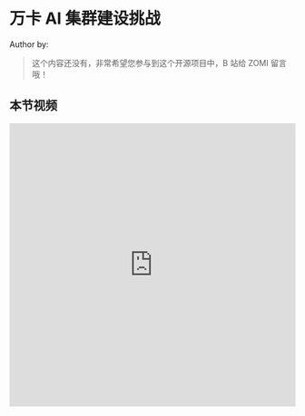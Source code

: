 <!--Copyright © ZOMI 适用于[License](https://github.com/Infrasys-AI/AIInfra)版权许可-->

# 万卡 AI 集群建设挑战

Author by: 

> 这个内容还没有，非常希望您参与到这个开源项目中，B 站给 ZOMI 留言哦！

## 本节视频

<html>
<iframe src="https://player.bilibili.com/player.html?isOutside=true&aid=114988018571687&bvid=BV1DktBzLEvb&cid=31551195779&p=1&danmaku=0&t=30&autoplay=0" width="100%" height="500" scrolling="no" border="0" frameborder="no" framespacing="0" allowfullscreen="true"> </iframe>
</html>
